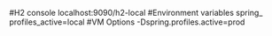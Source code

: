 #H2 console
localhost:9090/h2-local
#Environment variables
spring_ profiles_active=local
#VM Options
-Dspring.profiles.active=prod